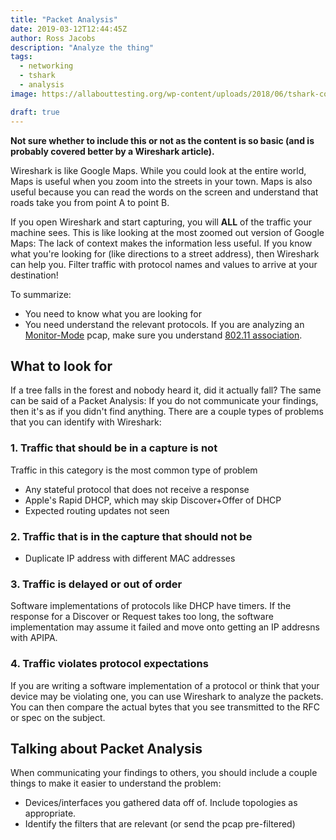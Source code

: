 ```yaml
---
title: "Packet Analysis"
date: 2019-03-12T12:44:45Z
author: Ross Jacobs
description: "Analyze the thing"
tags:
  - networking
  - tshark
  - analysis
image: https://allabouttesting.org/wp-content/uploads/2018/06/tshark-count.jpg

draft: true
---
```


**Not sure whether to include this or not as the content is so basic (and is
probably covered better by a Wireshark article).**

Wireshark is like Google Maps. While you could look at the entire world, Maps
is useful when you zoom into the streets in your town. Maps is also useful
because you can read the words on the screen and understand that roads take
you from point A to point B.

If you open Wireshark and start capturing, you will __ALL__ of the traffic
your machine sees. This is like looking at the most zoomed out version of
Google Maps: The lack of context makes the information less useful. If you
know what you're looking for (like directions to a street address), then
Wireshark can help you. Filter traffic with protocol names and values to arrive at your destination!

To summarize:

- You need to know what you are looking for
- You need understand the relevant protocols. If you are analyzing an
[Monitor-Mode](https://wiki.wireshark.org/CaptureSetup/WLAN) pcap, make sure
you understand [802.11
association](https://mrncciew.com/2014/10/27/cwap-802-11-probe-requestresponse/).

## What to look for

If a tree falls in the forest and nobody heard it, did it actually fall? The
same can be said of a Packet Analysis: If you do not communicate your
findings, then it's as if you didn't find anything. There are a couple types
of problems that you can identify with Wireshark:

### 1. Traffic that should be in a capture is not

Traffic in this category is the most common type of problem

- Any stateful protocol that does not receive a response
- Apple's Rapid DHCP, which may skip Discover+Offer of DHCP
- Expected routing updates not seen

### 2. Traffic that is in the capture that should not be

- Duplicate IP address with different MAC addresses

### 3. Traffic is delayed or out of order

Software implementations of protocols like DHCP have timers. If the response
for a Discover or Request takes too long, the software implementation may
assume it failed and move onto getting an IP addresns with APIPA.

### 4. Traffic violates protocol expectations

If you are writing a software implementation of a protocol or think that your
device may be violating one, you can use Wireshark to analyze the packets.
You can then compare the actual bytes that you see transmitted to the RFC or
spec on the subject.

## Talking about Packet Analysis

When communicating your findings to others, you should include a couple
things to make it easier to understand the problem:

- Devices/interfaces you gathered data off of. Include topologies as
appropriate.
- Identify the filters that are relevant (or send the pcap pre-filtered)
